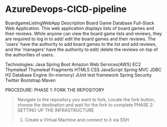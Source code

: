 # AzureDevops-CICD-pipeline
BoardgameListingWebApp
Description
Board Game Database Full-Stack Web Application. This web application displays lists of board games and their reviews. While anyone can view the board game lists and reviews, they are required to log in to add/ edit the board games and their reviews. The 'users' have the authority to add board games to the list and add reviews, and the 'managers' have the authority to edit/ delete the reviews on top of the authorities of users.

Technologies:
Java
Spring Boot
Amazon Web Services(AWS) EC2
Thymeleaf
Thymeleaf Fragments
HTML5
CSS
JavaScript
Spring MVC
JDBC
H2 Database Engine (In-memory)
JUnit test framework
Spring Security
Twitter Bootstrap
Maven


PROCEDURE:
PHASE 1: FORK THE REPOSITORY
> Navigate to the repository you want to fork, Locate the fork button, choose the destination and wait for the fork to complete
PHASE 2: SETTING UP THE INFRASTRUCTURE
> 1. Create a Virtual Machine and connect to it via SSH
> 


